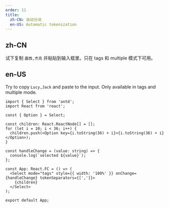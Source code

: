 ```yaml
---
order: 11
title:
  zh-CN: 自动分词
  en-US: Automatic tokenization
---
```


## zh-CN

试下复制 `露西,杰克` 并粘贴到输入框里。只在 tags 和 multiple 模式下可用。

## en-US

Try to copy `Lucy,Jack` and paste to the input. Only available in tags and multiple mode.

```tsx
import { Select } from 'antd';
import React from 'react';

const { Option } = Select;

const children: React.ReactNode[] = [];
for (let i = 10; i < 36; i++) {
  children.push(<Option key={i.toString(36) + i}>{i.toString(36) + i}</Option>);
}

const handleChange = (value: string) => {
  console.log(`selected ${value}`);
};

const App: React.FC = () => (
  <Select mode="tags" style={{ width: '100%' }} onChange={handleChange} tokenSeparators={[',']}>
    {children}
  </Select>
);

export default App;
```
